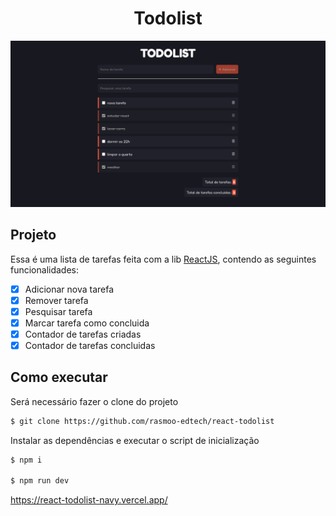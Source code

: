 <h1 align="center">
  Todolist
</h1>

<img src="./.github/screenshot.png" />


## Projeto

Essa é uma lista de tarefas feita com a lib [ReactJS](https://pt-br.reactjs.org/), contendo as seguintes funcionalidades:

- [x] Adicionar nova tarefa
- [x] Remover tarefa
- [x] Pesquisar tarefa
- [x] Marcar tarefa como concluida
- [x] Contador de tarefas criadas
- [x] Contador de tarefas concluidas

## Como executar

Será necessário fazer o clone do projeto

```bash
$ git clone https://github.com/rasmoo-edtech/react-todolist 
```

Instalar as dependências e executar o script de inicialização


```bash
$ npm i

$ npm run dev
```

https://react-todolist-navy.vercel.app/
